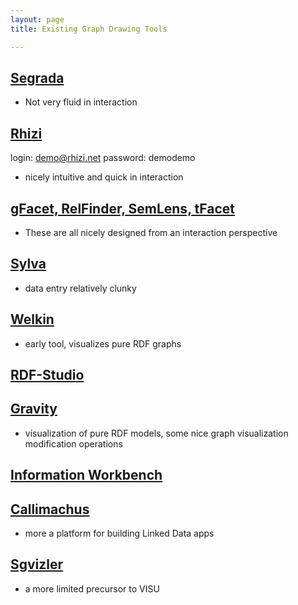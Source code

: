 ```yaml
---
layout: page
title: Existing Graph Drawing Tools

---
```




## [Segrada](http://segrada.org/)
- Not very fluid in interaction  

## [Rhizi](http://demo.rhizi.net/login)  

login: demo@rhizi.net password: demodemo  

- nicely intuitive and quick in interaction  

## [gFacet, RelFinder, SemLens, tFacet](http://www.visualdataweb.org/tools.php)  
- These are all nicely designed from an interaction perspective

## [Sylva](http://sylvadb.com/)  
- data entry relatively clunky

## [Welkin](http://simile.mit.edu/welkin/) ##
- early tool, visualizes pure RDF graphs

## [RDF-Studio](http://www.linkeddatatools.com/rdf-studio) ##


## [Gravity](http://semweb.salzburgresearch.at/apps/rdf-gravity/user_doc.html) 
- visualization of pure RDF models, some nice graph visualization modification operations

## [Information Workbench](http://iwb.fluidops.com) ##


## [Callimachus](http://callimachusproject.org/) ##
- more a platform for building Linked Data apps 


## [Sgvizler](http://dev.data2000.no/sgvizler/)
- a more limited precursor to VISU